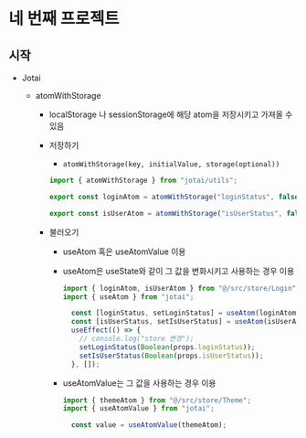 # 네 번째 프로젝트

## 시작

- Jotai
  
  - atomWithStorage
    
    - localStorage 나 sessionStorage에 해당 atom을 저장시키고 가져올 수 있음
    
    - 저장하기
      
      - `atomWithStorage(key, initialValue, storage(optional))`
      
      ```typescript
      import { atomWithStorage } from "jotai/utils";
      
      export const loginAtom = atomWithStorage("loginStatus", false);
      
      export const isUserAtom = atomWithStorage("isUserStatus", false);
      ```
    
    - 불러오기
      
      - useAtom 혹은 useAtomValue 이용
      
      - useAtom은 useState와 같이 그 값을 변화시키고 사용하는 경우 이용
        
        ```typescript
        import { loginAtom, isUserAtom } from "@/src/store/Login";
        import { useAtom } from "jotai";
        
          const [loginStatus, setLoginStatus] = useAtom(loginAtom);
          const [isUserStatus, setIsUserStatus] = useAtom(isUserAtom);
          useEffect(() => {
            // console.log("store 변경");
            setLoginStatus(Boolean(props.loginStatus));
            setIsUserStatus(Boolean(props.isUserStatus));
          }, []);
        ```
      
      - useAtomValue는 그 값을 사용하는 경우 이용
        
        ```typescript
        import { themeAtom } from "@/src/store/Theme";
        import { useAtomValue } from "jotai";
        
          const value = useAtomValue(themeAtom);
        ```
